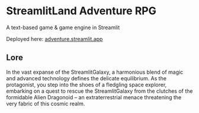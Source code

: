 # StreamlitLand Adventure RPG 

A text-based game & game engine in Streamlit

Deployed here: [adventure.streamlit.app](https://cosmic-adventure.streamlit.app/)

## Lore

In the vast expanse of the StreamlitGalaxy, a harmonious blend of magic and advanced technology defines the delicate equilibrium. As the protagonist, you step into the shoes of a fledgling space explorer, embarking on a quest to rescue the StreamlitGalaxy from the clutches of the formidable Alien Dragonoid – an extraterrestrial menace threatening the very fabric of this cosmic realm.

